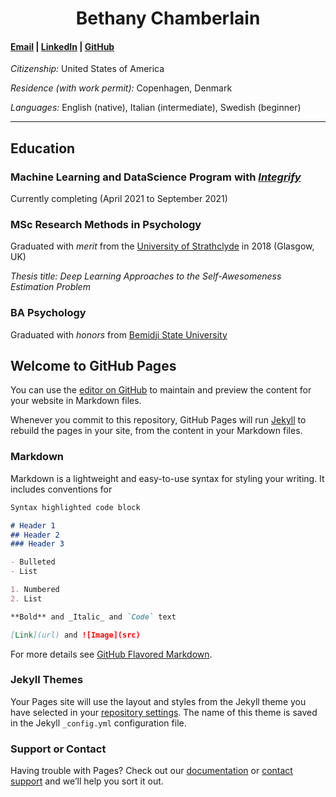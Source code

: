 # <div align="center">Bethany Chamberlain</div>

#### [Email](mailto:bethannchamber+gitcv@gmail.com)    |   [LinkedIn](linkedin.com/in/bethanyannc)    |   [GitHub](https://github.com/bethannchamber)


*Citizenship:* United States of America

*Residence (with work permit):* Copenhagen, Denmark

*Languages:* English (native), Italian (intermediate), Swedish (beginner)

***

## Education

### **Machine Learning and DataScience Program** with [*Integrify*](https://integrify.academy/international)
Currently completing (April 2021 to September 2021)

### **MSc Research Methods in Psychology** 
Graduated with *merit* from the [University of Strathclyde](https://www.strath.ac.uk/courses/postgraduatetaught/researchmethodsinpsychology/) in 2018 (Glasgow, UK)

*Thesis title: Deep Learning Approaches to the Self-Awesomeness
Estimation Problem*

### **BA Psychology**
Graduated with *honors* from [Bemidji State University](https://www.bemidjistate.edu/academics/departments/psychology/)

## Welcome to GitHub Pages

You can use the [editor on GitHub](https://github.com/bethannchamber/cv/edit/gh-pages/index.md) to maintain and preview the content for your website in Markdown files.

Whenever you commit to this repository, GitHub Pages will run [Jekyll](https://jekyllrb.com/) to rebuild the pages in your site, from the content in your Markdown files.

### Markdown

Markdown is a lightweight and easy-to-use syntax for styling your writing. It includes conventions for

```markdown
Syntax highlighted code block

# Header 1
## Header 2
### Header 3

- Bulleted
- List

1. Numbered
2. List

**Bold** and _Italic_ and `Code` text

[Link](url) and ![Image](src)
```

For more details see [GitHub Flavored Markdown](https://guides.github.com/features/mastering-markdown/).

### Jekyll Themes

Your Pages site will use the layout and styles from the Jekyll theme you have selected in your [repository settings](https://github.com/bethannchamber/cv/settings). The name of this theme is saved in the Jekyll `_config.yml` configuration file.

### Support or Contact

Having trouble with Pages? Check out our [documentation](https://docs.github.com/categories/github-pages-basics/) or [contact support](https://support.github.com/contact) and we’ll help you sort it out.
